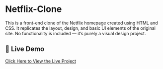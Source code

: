 # Netflix-Clone
This is a front-end clone of the Netflix homepage created using HTML and CSS. It replicates the layout, design, and basic UI elements of the original site. No functionality is included — it’s purely a visual design project.


## 🔗 Live Demo
[Click Here to View the Live Project](https://roshanrrana.github.io/Netflix-Clone/)
